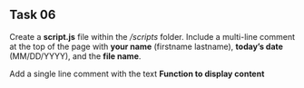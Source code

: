 ## Task 06
Create a **script.js** file within the */scripts* folder. Include a multi-line comment at the top of the page with **your name** (firstname lastname), **today’s date** (MM/DD/YYYY), and the **file name**.

Add a single line comment with the text **Function to display content**